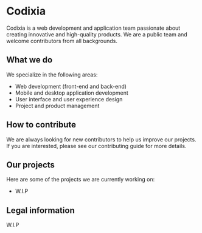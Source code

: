 # Codixia

Codixia is a web development and application team passionate about creating innovative and high-quality products. We are a public team and welcome contributors from all backgrounds.

## What we do

We specialize in the following areas:

- Web development (front-end and back-end)
- Mobile and desktop application development
- User interface and user experience design
- Project and product management

## How to contribute

We are always looking for new contributors to help us improve our projects. If you are interested, please see our contributing guide for more details.

## Our projects

Here are some of the projects we are currently working on:

- W.I.P

## Legal information

W.I.P


